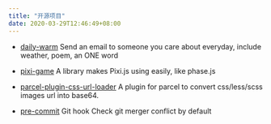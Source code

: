 ```yaml
---
title: "开源项目"
date: 2020-03-29T12:46:49+08:00
---
```


- [daily-warm](https://github.com/BarryYan/daily-warm) Send an email to someone you care about everyday, include weather, poem, an ONE word 

- [pixi-game](https://github.com/BarryYan/pixi-game) A library makes Pixi.js using easily, like phase.js

- [parcel-plugin-css-url-loader](https://github.com/BarryYan/parcel-plugin-css-url-loader) A plugin for parcel to convert css/less/scss images url into base64.

- [pre-commit](https://github.com/BarryYan/pre-commit) Git hook Check git merger conflict by default